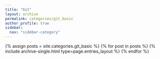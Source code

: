 ```yaml
---
title: "Git"
layout: archive
permalink: categories/git_basic
author_profile: true
sidebar:
  nav: "sidebar-category"
---
```



{% assign posts = site.categories.git_basic %}
{% for post in posts %} {% include archive-single.html type=page.entries_layout %} {% endfor %}
